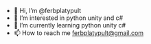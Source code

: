 - 👋 Hi, I’m @ferbplatypult
- 👀 I’m interested in python unity and c#
- 🌱 I’m currently learning python unity c#
- 📫 How to reach me ferbplatypult@gmail.com

<!---
ferbplatypult/ferbplatypult is a ✨ special ✨ repository because its `README.md` (this file) appears on your GitHub profile.
You can click the Preview link to take a look at your changes.
--->
